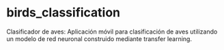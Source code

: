 # birds_classification
Clasificador de aves: Aplicación móvil para clasificación de aves utilizando un modelo de red neuronal construido mediante transfer learning.
